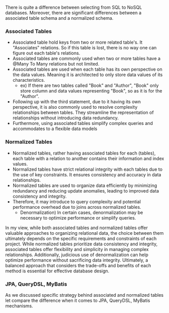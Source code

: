 There is quite a difference between selecting from SQL to NoSQL databases. Moreover, there are significant differences between a associated table schema and a normalized schema.

### Associated Tables
- Associated table hold keys from two or more related table's. It "Associates" relations. So if this table is lost, there is no way one can figure out each table's relations.
- Associated tables are commonly used when two or more tables have a @Many To Many relations but not limited.
- Associated tables are used when each table has its own perspective on the data values. Meaning it is architected to only store data values of its characteristics.
  - ex) If there are two tables called "Book" and "Author", "Book" only store column and data values representing "Book", so as it is for the "Author". 
- Following up with the third statement, due to it having its own perspective, it is also commonly used to resolve complexity relationships between tables. They streamline the representation of relationships without introducing data redundancy.
- Furthermore, using associated tables simplify complex queries and accommodates to a flexible data models

### Normalized Tables 
- Normalized tables, rather having associated tables for each (tables), each table with a relation to another contains their information and index values.
- Normalized tables have strict relational integrity with each tables due to the use of key constraints. It ensures consistency and accuracy in data relationships.
- Normalized tables are used to organize data efficiently by minimizing redundancy and reducing update anomalies, leading to improved data consistency and integrity.
- Therefore, it may introduce to query complexity and potential performance overhead due to joins across normalized tables.
  - Denormalization) In certain cases, denormalization may be necessary to optimize performance or simplify queries.

In my view, while both associated tables and normalized tables offer valuable approaches to organizing relational data, the choice between them ultimately depends on the specific requirements and constraints of each project. While normalized tables prioritize data consistency and integrity, associated tables offer flexibility and simplicity in managing complex relationships. Additionally, judicious use of denormalization can help optimize performance without sacrificing data integrity. Ultimately, a balanced approach that considers the trade-offs and benefits of each method is essential for effective database design.

### JPA, QueryDSL, MyBatis
As we discussed specific strategy behind associated and normalized tables let compare the difference when it comes to JPA, QueryDSL, MyBatis mechanisms.
